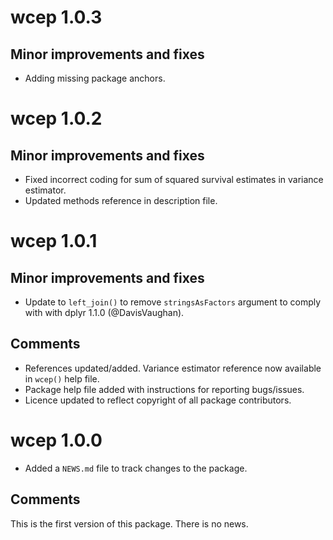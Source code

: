 # wcep 1.0.3

## Minor improvements and fixes

* Adding missing package anchors.

# wcep 1.0.2

## Minor improvements and fixes

* Fixed incorrect coding for sum of squared survival estimates in variance estimator.
* Updated methods reference in description file.

# wcep 1.0.1

## Minor improvements and fixes

* Update to `left_join()` to remove `stringsAsFactors` argument to comply with 
  with dplyr 1.1.0 (@DavisVaughan).

## Comments
* References updated/added. Variance estimator reference now available in `wcep()` help file.
* Package help file added with instructions for reporting bugs/issues.
* Licence updated to reflect copyright of all package contributors.

# wcep 1.0.0

* Added a `NEWS.md` file to track changes to the package.

## Comments
This is the first version of this package. There is no news.
